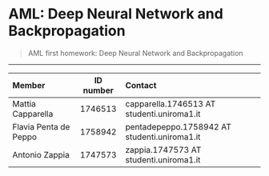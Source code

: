 # AML: Deep Neural Network and Backpropagation
 > AML first homework: Deep Neural Network and Backpropagation

---

| Member | ID number | Contact |
| :--- | :----:| :--- |
| Mattia Capparella | 1746513 | capparella.1746513 AT studenti.uniroma1.it |
| Flavia Penta de Peppo | 1758942 | pentadepeppo.1758942 AT studenti.uniroma1.it |
| Antonio Zappia| 1747573 | zappia.1747573 AT studenti.uniroma1.it |

